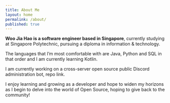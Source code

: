 ```yaml
---
title: About Me
layout: home
permalink: /about/
published: true
---
```

**Woo Jia Hao is a software engineer based in Singapore**, currently studying at Singapore Polytechnic, pursuing a 
diploma in information & technology.

The languages that I’m most comfortable with are Java, Python and SQL in that order and I am currently learning Kotlin.

I am currently working on a cross-server open source public Discord administration bot, repo link.

I enjoy learning and growing as a developer and hope to widen my horizons as I begin to delve into the world of Open 
Source, hoping to give back to the community!